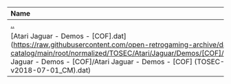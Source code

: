 |Name|Size|
|:---|---:|
|[..](../index.html)|DIR|
|[Atari Jaguar - Demos - [COF].dat](https://raw.githubusercontent.com/open-retrogaming-archive/dat-catalog/main/root/normalized/TOSEC/Atari/Jaguar/Demos/[COF]/Atari Jaguar - Demos - [COF]/Atari Jaguar - Demos - [COF] (TOSEC-v2018-07-01_CM).dat)|1731|
